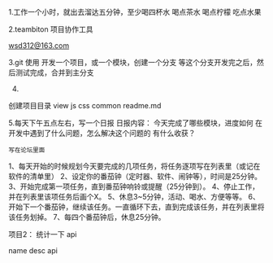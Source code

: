 1.工作一个小时，就出去溜达五分钟，至少喝四杯水
  喝点茶水
  喝点柠檬
  吃点水果


2.teambiton
  项目协作工具

  wsd312@163.com

3.git 使用
  开发一个项目，或一个模块，创建一个分支
  等这个分支开发完之后，然后测试完成，合并到主分支

4.
  创建项目目录
  view
  js
  css
  common
  readme.md

5.每天下午五点左右，写一个日报
  日报内容：
    今天完成了哪些模块，进度如何
    在开发中遇到了什么问题，怎么解决这个问题的
    有什么收获？

    写在论坛里面

1、每天开始的时候规划今天要完成的几项任务，将任务逐项写在列表里（或记在软件的清单里）
2、设定你的番茄钟（定时器、软件、闹钟等），时间是25分钟。
3、开始完成第一项任务，直到番茄钟响铃或提醒（25分钟到）。
4、停止工作，并在列表里该项任务后画个X。
5、休息3~5分钟，活动、喝水、方便等等。
6、开始下一个番茄钟，继续该任务。一直循环下去，直到完成该任务，并在列表里将该任务划掉。
7、每四个番茄钟后，休息25分钟。


项目2：
统计一下 api

name desc  api 